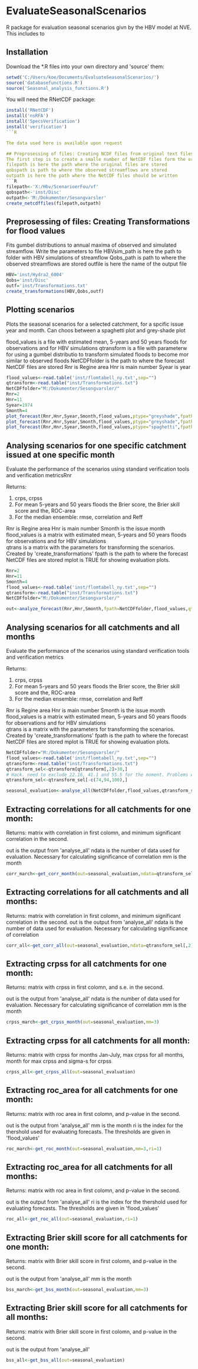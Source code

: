 # EvaluateSeasonalScenarios

R package for evaluation seasonal scenarios givn by the HBV model at NVE. This includes to 

## Installation

Download the *.R files into your own directory and 'source' them:

```R
setwd('C:/Users/koe/Documents/EvaluateSeasonalScenarios/')
source('databasefunctions.R')
source('Seasonal_analysis_functions.R')
```

You will need the RNetCDF package:

```R
install('RNetCDF')
install('nsRFA')
install('SpecsVerification')
install('verification')
```R

The data used here is available upon request

## Preprosessing of files: Creating NCDF files from original text files
The first step is to create a smalle number of NetCDF files form the original ascii files. 
filepath is here the path where the original files are stored
qobspath is path to where the observed streamflows are stored
outpath is here the path where the NetCDF files should be written
```R
filepath<-'X:/Hbv/ScenarioerFou/vf'
qobspath<-'inst/Disc'
outpath<-'M:/Dokumenter/Sesongvarsler'
create_netcdffiles(filepath,outpath)
```

## Preprosessing of files: Creating Transformations for flood values
Fits gumbel distributions to annual maxima of observed and simulated streamflow. Write the parameters to file 
HBVsim_path is here the path to folder with HBV simulations of streamflow
Qobs_path is path to where the observed streamflows are stored
outfile is here the name of the output file

```R
HBV='inst/Hydra2_6004'
Qobs='inst/Disc'
outf='inst/Transformations.txt'
create_transformations(HBV,Qobs,outf)
```


## Plotting scenarios
Plots the seasonal scenarios for a selected catchment, for a spcific issue year and month. Can choos between a spaghetti plot and grey-shade plot 

flood_values is a file with estimated mean, 5-years and 50 years floods for observations and for HBV simulations
qtransform is a file with parameterw for using a gumbel distributio to transform simulated floods to become mor similar to observed floods
NetCDFfolder is the path to where the forecast NetCDF files are stored
Rnr is Regine area
Hnr is main number
Syear is year


```R
flood_values<-read.table('inst/flomtabell_ny.txt',sep="")
qtransform<-read.table("inst/Transformations.txt")
NetCDFfolder="M:/Dokumenter/Sesongvarsler/"
Rnr=2
Hnr=11
Syear=1974
Smonth=4
plot_forecast(Rnr,Hnr,Syear,Smonth,flood_values,ptype="greyshade",fpath=NetCDFfolder)
plot_forecast(Rnr,Hnr,Syear,Smonth,flood_values,ptype="greyshade",fpath=NetCDFfolder,qtrans=qtransform)
plot_forecast(Rnr,Hnr,Syear,Smonth,flood_values,ptype="spaghetti",fpath=NetCDFfolder,qtrans=qtransform)
```

## Analysing scenarios for one specific catchment issued at one specific month
Evaluate the performance of the scenarios using standard verification tools and verification metricsRnr

Returns: 
1. crps, crpss
2. For mean 5-years and 50 years floods the Brier score, the Brier skill score and the, ROC-area 
3. For the median ensemble: rmse, correlation and Reff


Rnr is Regine area
Hnr is main number
Smonth is the issue month		
flood_values is a matrix with estimated mean, 5-years and 50 years floods for observations and for HBV simulations		
qtrans is a matrix with the parameters for transforming the scenarios. Created by 'create_transformations'
fpath is the path to where the forecast NetCDF files are stored
mplot is TRUE for showing evaluation plots.
 
```R
Rnr=2
Hnr=11
Smonth=4
flood_values<-read.table('inst/flomtabell_ny.txt',sep="")
qtransform<-read.table("inst/Transformations.txt")
NetCDFfolder="M:/Dokumenter/Sesongvarsler/"

out<-analyze_forecast(Rnr,Hnr,Smonth,fpath=NetCDFfolder,flood_values,qtrans=NA,mplot=TRUE)
```


## Analysing scenarios for all catchments and all months
Evaluate the performance of the scenarios using standard verification tools and verification metrics

Returns: 
1. crps, crpss
2. For mean 5-years and 50 years floods the Brier score, the Brier skill score and the, ROC-area 
3. For the median ensemble: rmse, correlation and Reff



Rnr is Regine area
Hnr is main number
Smonth is the issue month		
flood_values is a matrix with estimated mean, 5-years and 50 years floods for observations and for HBV simulations		
qtrans is a matrix with the parameters for transforming the scenarios. Created by 'create_transformations'
fpath is the path to where the forecast NetCDF files are stored
mplot is TRUE for showing evaluation plots.
 


```R
NetCDFfolder="M:/Dokumenter/Sesongvarsler/"
flood_values<-read.table('inst/flomtabell_ny.txt',sep="")
qtransform<-read.table("inst/Transformations.txt")
qtransform_sel<-qtransform[qtransform[,2]>30,]
# Hack. need to exclude 22.16, 41.1 and 55.5 for the moment. Problems with missing data for scenarios,
qtransform_sel<-qtransform_sel[-c(74,94,100),]

seasonal_evaluation<-analyse_all(NetCDFfolder,flood_values,qtransform_sel)
```



## Extracting correlations for all catchments for one month:

Returns: matrix with correlation in first colomn, and minimum significant correlation in the second.

out is the output from 'analyse_all'
ndata is the number of data used for evaluation. Necessary for calculating significance of correlation
mm is the month

```R
corr_march<-get_corr_month(out=seasonal_evaluation,ndata=qtransform_sel[,2],mm=3)
```



## Extracting correlations for all catchments and all months:

Returns: matrix with correlation in first colomn, and minimum significant correlation in the second.
out is the output from 'analyse_all'
ndata is the number of data used for evaluation. Necessary for calculating significance of correlation

```R
corr_all<-get_corr_all(out=seasonal_evaluation,ndata=qtransform_sel[,2])
```


## Extracting crpss for all catchments for one month:

Returns: matrix with crpss in first colomn, and s.e. in the second.

out is the output from 'analyse_all'
ndata is the number of data used for evaluation. Necessary for calculating significance of correlation
mm is the month

```R
crpss_march<-get_crpss_month(out=seasonal_evaluation,mm=3)
```


## Extracting crpss for all catchments for all month:

Returns: matrix with crpss for months Jan-July, max crpss for all months, month for max crpss and sigma-s for crpss

```R
crpss_all<-get_crpss_all(out=seasonal_evaluation)
```




## Extracting roc_area for all catchments for one month:

Returns: matrix with roc area in first colomn, and p-value in the second.

out is the output from 'analyse_all'
mm is the month
ri is the index for the thershold used for evaluating forecasts. The thresholds are given in 'flood_values'

```R
roc_march<-get_roc_month(out=seasonal_evaluation,mm=3,ri=1)
```




## Extracting roc_area for all catchments for all months:

Returns: matrix with roc area in first colomn, and p-value in the second.

out is the output from 'analyse_all'
ri is the index for the thershold used for evaluating forecasts. The thresholds are given in 'flood_values'

```R
roc_all<-get_roc_all(out=seasonal_evaluation,ri=1)
```





## Extracting Brier skill score for all catchments for one month:

Returns: matrix with Brier skill score  in first colomn, and p-value in the second.

out is the output from 'analyse_all'
mm is the month

```R
bss_march<-get_bss_month(out=seasonal_evaluation,mm=3)
```




## Extracting Brier skill score  for all catchments for all months:

Returns: matrix with Brier skill score  in first colomn, and p-value in the second.

out is the output from 'analyse_all'

```R
bss_all<-get_bss_all(out=seasonal_evaluation)
```

